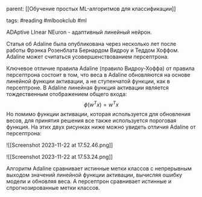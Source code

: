 parent: [[Обучение простых ML-алгоритмов для классификации]]

tags: #reading #mlbookclub #ml 

ADAptive LInear NEuron - адаптивный линейный нейрон.

Статья об Adaline была опубликована через несколько лет после работы Фрэнка Розенблата Бернардом Видроу и Теддом Хоффом. Adaline может считаться усовершенствованием персептрона.

Ключевое отличие правила Adaline (правило Видроу-Хоффа) от правила персептрона состоит в том, что веса в Adaline обновляются на основе линейной функции активации, а не ступенчатой функции, как в персептроне. В Adaline линейная функция активации является тождественным отображением общего входа:
$$\phi(w^Tx)=w^Tx$$
Но помимо функции активации, которая используется для обновления весов, для принятия решения все также используется пороговая функция. На этих двух рисунках ниже можно увидеть отличия Adaline от персептрона:

![[Screenshot 2023-11-22 at 17.52.46.png]]

![[Screenshot 2023-11-22 at 17.53.24.png]]

Алгоритм Adaline сравнивает истинные метки классов с непрерывным выходом значений линейной функции активации, вычисляя ошибку модели и обновляя веса. А персептрон сравнивает истинные и спрогнозированные метки классов.
